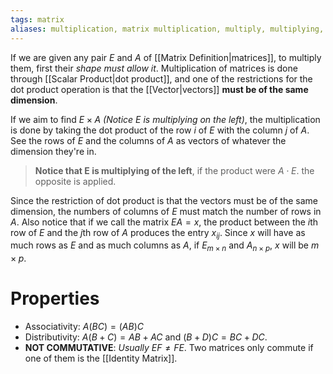 ```yaml
---
tags: matrix
aliases: multiplication, matrix multiplication, multiply, multiplying, product
---
```

If we are given any pair $E$ and $A$ of [[Matrix Definition|matrices]], to multiply them, first their *shape must allow it*. Multiplication of matrices is done through [[Scalar Product|dot product]], and one of the restrictions for the dot product operation is that the [[Vector|vectors]] **must be of the same dimension**.

If we aim to find $E \times A$ *(Notice E is multiplying on the left)*, the multiplication is done by taking the dot product of the row $i$ of $E$ with the column $j$ of $A$. See the rows of $E$ and the columns of $A$ as vectors of whatever the dimension they're in.

> **Notice that E is multiplying of the left**, if the product were $A\cdot E$. the opposite is applied.

Since the restriction of dot product is that the vectors must be of the same dimension, the numbers of columns of $E$ must match the number of rows in $A$.
Also notice that if we call the matrix $EA = x$, the product between the $i$th row of $E$ and the $j$th row of $A$ produces the entry $x_{ij}$.
Since $x$ will have as much rows as $E$ and as much columns as $A$, if $E_{m \times n}$ and $A_{n \times p}$, $x$ will be $m \times p$.
# Properties
- Associativity: $A(BC) = (AB)C$
- Distributivity: $A(B+C) = AB + AC$ and $(B+D)C = BC + DC$.
- **NOT COMMUTATIVE**: *Usually* $EF \ne FE$.
	Two matrices only commute if one of them is the [[Identity Matrix]].


